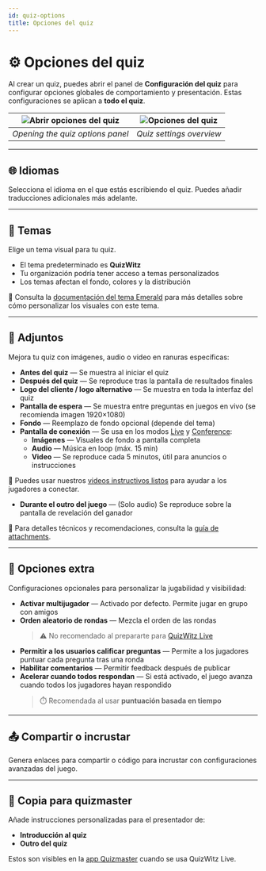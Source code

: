 ```yaml
---
id: quiz-options
title: Opciones del quiz
---
```


# ⚙️ Opciones del quiz

Al crear un quiz, puedes abrir el panel de **Configuración del quiz** para configurar opciones globales de comportamiento y presentación. Estas configuraciones se aplican a **todo el quiz**.

| ![Abrir opciones del quiz](/images/open-quiz-options.png) | ![Opciones del quiz](/images/quiz-options.png) |
| :-------------------------------------------------------: | :--------------------------------------------: |
|              _Opening the quiz options panel_             |            _Quiz settings overview_            |

---

## 🌐 Idiomas

Selecciona el idioma en el que estás escribiendo el quiz. Puedes añadir traducciones adicionales más adelante.

---

## 🎨 Temas

Elige un tema visual para tu quiz.

- El tema predeterminado es **QuizWitz**
- Tu organización podría tener acceso a temas personalizados
- Los temas afectan el fondo, colores y la distribución

📘 Consulta la [documentación del tema Emerald](../advanced/011-emerald-theme.md) para más detalles sobre cómo personalizar los visuales con este tema.

---

## 📎 Adjuntos

Mejora tu quiz con imágenes, audio o video en ranuras específicas:

- **Antes del quiz** — Se muestra al iniciar el quiz
- **Después del quiz** — Se reproduce tras la pantalla de resultados finales
- **Logo del cliente / logo alternativo** — Se muestra en toda la interfaz del quiz
- **Pantalla de espera** — Se muestra entre preguntas en juegos en vivo (se recomienda imagen 1920×1080)
- **Fondo** — Reemplazo de fondo opcional (depende del tema)
- **Pantalla de conexión** — Se usa en los modos [Live](../quizmaster/001-introduction.md) y [Conference](../tutorials/conference-booth):
  - **Imágenes** — Visuales de fondo a pantalla completa
  - **Audio** — Música en loop (máx. 15 min)
  - **Video** — Se reproduce cada 5 minutos, útil para anuncios o instrucciones

🎥 Puedes usar nuestros [videos instructivos listos](https://drive.google.com/drive/folders/1-KgABfLJ7cblm0aqxb7niMdGmTd3UXZC) para ayudar a los jugadores a conectar.

- **Durante el outro del juego** — (Solo audio) Se reproduce sobre la pantalla de revelación del ganador

📘 Para detalles técnicos y recomendaciones, consulta la [guía de attachments](../editor/006-attachments.md).

---

## 🔧 Opciones extra

Configuraciones opcionales para personalizar la jugabilidad y visibilidad:

- **Activar multijugador** — Activado por defecto. Permite jugar en grupo con amigos
- **Orden aleatorio de rondas** — Mezcla el orden de las rondas
  > ⚠️ No recomendado al prepararte para [QuizWitz Live](../quizmaster/001-introduction.md)
- **Permitir a los usuarios calificar preguntas** — Permite a los jugadores puntuar cada pregunta tras una ronda
- **Habilitar comentarios** — Permitir feedback después de publicar
- **Acelerar cuando todos respondan** — Si está activado, el juego avanza cuando todos los jugadores hayan respondido
  > ⏱️ Recomendada al usar **puntuación basada en tiempo**

---

## 📤 Compartir o incrustar

Genera enlaces para compartir o código para incrustar con configuraciones avanzadas del juego.

---

## 📜 Copia para quizmaster

Añade instrucciones personalizadas para el presentador de:

- **Introducción al quiz**
- **Outro del quiz**

Estos son visibles en la [app Quizmaster](../quizmaster/001-introduction.md) cuando se usa QuizWitz Live.
